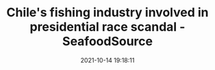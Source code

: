 ---
"title": "Chile's fishing industry involved in presidential race scandal - SeafoodSource"
"date": "2021-10-14 19:18:11"
"feed_name": "GOOGLENEWSINDUSTRIAL"
"feed_website": "https://news.google.com/search?q=industrial%2Bincident&hl=en-US&gl=US&ceid=US:en"
"feed_rss": "https://news.google.com/rss/search?q=industrial%2Bincident&hl=en-US&gl=US&ceid=US:en"
"link": "https://www.seafoodsource.com/news/supply-trade/chile-s-fishing-industry-involved-in-presidential-race-scandal"
"source": "{'href': 'https://www.seafoodsource.com', 'title': 'SeafoodSource'}"
"file": "_posts/2021-1-1-0c0d654a20f1bdca52c21e332878b76c80daf38b.md"
"accident": "0"
"drilling": "0"
"dead": "0"
"injured": "0"
"arrested": "0"
"place": "unknown place"
"where": "unknown site"
"causes": "unknown"
"place_uri": "unknown place"
---